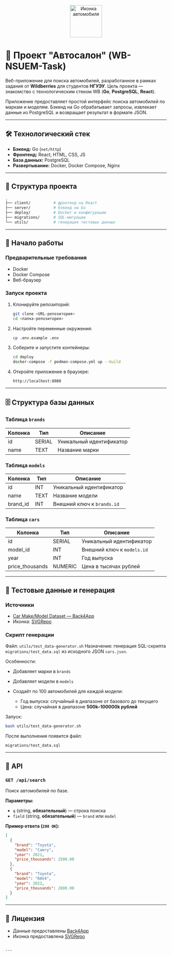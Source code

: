 <p align="center">
  <img src="https://www.svgrepo.com/show/490914/car.svg" alt="Иконка автомобиля" width="100"/>
</p>

# 🚗 Проект "Автосалон" (WB-NSUEM-Task)

Веб-приложение для поиска автомобилей, разработанное в рамках задания от **Wildberries** для студентов **НГУЭУ**.
Цель проекта — знакомство с технологическим стеком WB (**Go**, **PostgreSQL**, **React**).

Приложение предоставляет простой интерфейс поиска автомобилей по маркам и моделям.
Бэкенд на Go обрабатывает запросы, извлекает данные из PostgreSQL и возвращает результат в формате JSON.

---

## 🛠 Технологический стек

- **Бэкенд:** Go (`net/http`)
- **Фронтенд:** React, HTML, CSS, JS
- **База данных:** PostgreSQL
- **Развертывание:** Docker, Docker Compose, Nginx

---

## 📂 Структура проекта

```bash
.
├── client/          # фронтенд на React
├── server/          # бэкенд на Go
├── deploy/          # Docker и конфигурации
├── migrations/      # SQL-миграции
└── utils/           # генерация тестовых данных
````

---

## 🚀 Начало работы

### Предварительные требования

* Docker
* Docker Compose
* Веб-браузер

### Запуск проекта

1. Клонируйте репозиторий:

   ```sh
   git clone <URL-репозитория>
   cd <папка-репозитория>
   ```

2. Настройте переменные окружения:

   ```sh
   cp .env.example .env
   ```

3. Соберите и запустите контейнеры:

   ```sh
   cd deploy
   docker-compose -f podman-compose.yml up --build
   ```

4. Откройте приложение в браузере:

   ```
   http://localhost:8080
   ```

---

## 🗄 Структура базы данных

### Таблица `brands`

| Колонка | Тип    | Описание                 |
| ------- | ------ | ------------------------ |
| id      | SERIAL | Уникальный идентификатор |
| name    | TEXT   | Название марки           |

### Таблица `models`

| Колонка  | Тип  | Описание                   |
| -------- | ---- | -------------------------- |
| id       | INT  | Уникальный идентификатор   |
| name     | TEXT | Название модели            |
| brand_id | INT  | Внешний ключ к `brands.id` |

### Таблица `cars`

| Колонка         | Тип     | Описание                   |
| --------------- | ------- | -------------------------- |
| id              | SERIAL  | Уникальный идентификатор   |
| model_id        | INT     | Внешний ключ к `models.id` |
| year            | INT     | Год выпуска                |
| price_thousands | NUMERIC | Цена в тысячах рублей      |

---

## 🧪 Тестовые данные и генерация

### Источники

* [Car Make/Model Dataset — Back4App](https://www.back4app.com/database/back4app/car-make-model-dataset)
* Иконка: [SVGRepo](https://www.svgrepo.com/svg/490914/car)

### Скрипт генерации

Файл: `utils/test_data-generator.sh`
Назначение: генерация SQL-скрипта `migrations/test_data.sql` из исходного JSON `cars.json`.

Особенности:

* Добавляет марки в `brands`
* Добавляет модели в `models`
* Создаёт по 100 автомобилей для каждой модели:

  * Год выпуска: случайный в диапазоне от базового до текущего
  * Цена: случайная в диапазоне **500k–100000k рублей**

Запуск:

```sh
bash utils/test_data-generator.sh
```

После выполнения появится файл:

```
migrations/test_data.sql
```

---

## 🔌 API

### `GET /api/search`

Поиск автомобилей по базе.

**Параметры:**

* `q` (string, **обязательный**) — строка поиска
* `field` (string, **обязательный**) — `brand` или `model`

**Пример ответа (`200 OK`):**

```json
[
  {
    "brand": "Toyota",
    "model": "Camry",
    "year": 2021,
    "price_thousands": 2500.00
  },
  {
    "brand": "Toyota",
    "model": "RAV4",
    "year": 2022,
    "price_thousands": 2800.00
  }
]
```

---

## 📄 Лицензия

* Данные предоставлены [Back4App](https://www.back4app.com/)
* Иконка предоставлена [SVGRepo](https://www.svgrepo.com/)

```

---
